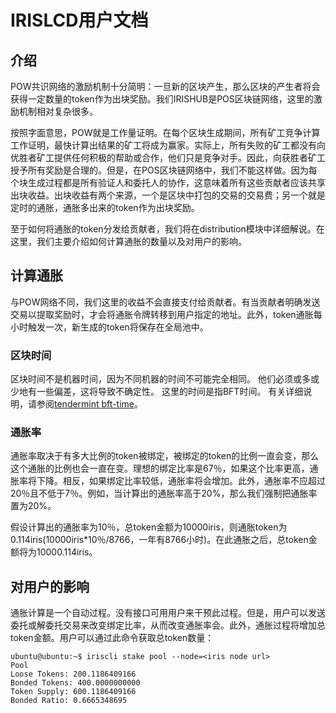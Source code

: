 # IRISLCD用户文档

## 介绍

POW共识网络的激励机制十分简明：一旦新的区块产生，那么区块的产生者将会获得一定数量的token作为出块奖励。我们IRISHUB是POS区块链网络，这里的激励机制相对复杂很多。

按照字面意思，POW就是工作量证明。在每个区块生成期间，所有矿工竞争计算工作证明，最快计算出结果的矿工将成为赢家。实际上，所有失败的矿工都没有向优胜者矿工提供任何积极的帮助或合作，他们只是竞争对手。因此，向获胜者矿工授予所有奖励是合理的。但是，在POS区块链网络中，我们不能这样做。因为每个块生成过程都是所有验证人和委托人的协作，这意味着所有这些贡献者应该共享出块收益。出块收益有两个来源，一个是区块中打包的交易的交易费；另一个就是定时的通胀，通胀多出来的token作为出块奖励。

至于如何将通胀的token分发给贡献者，我们将在distribution模块中详细解说。在这里，我们主要介绍如何计算通胀的数量以及对用户的影响。

## 计算通胀

与POW网络不同，我们这里的收益不会直接支付给贡献者。有当贡献者明确发送交易以提取奖励时，才会将通胀令牌转移到用户指定的地址。此外，token通胀每小时触发一次，新生成的token将保存在全局池中。

### 区块时间

区块时间不是机器时间，因为不同机器的时间不可能完全相同。 他们必须或多或少地有一些偏差，这将导致不确定性。 这里的时间是指BFT时间。 有关详细说明，请参阅[tendermint bft-time](https://github.com/tendermint/tendermint/blob/master/docs/spec/consensus/bft-time.md)。

### 通胀率

通胀率取决于有多大比例的token被绑定，被绑定的token的比例一直会变，那么这个通胀的比例也会一直在变。理想的绑定比率是67％，如果这个比率更高，通胀率将下降。相反，如果绑定比率较低，通胀率将会增加。此外，通胀率不应超过20％且不低于7％。例如，当计算出的通胀率高于20%，那么我们强制把通胀率置为20%。

假设计算出的通胀率为10％，总token金额为10000iris，则通胀token为0.114iris(10000iris*10％/8766，一年有8766小时)。在此通胀之后，总token金额将为10000.114iris。

## 对用户的影响

通胀计算是一个自动过程。没有接口可用用户来干预此过程。但是，用户可以发送委托或解委托交易来改变绑定比率，从而改变通胀率会。此外，通胀过程将增加总token金额。用户可以通过此命令获取总token数量：
```
ubuntu@ubuntu:~$ iriscli stake pool --node=<iris node url>
Pool 
Loose Tokens: 200.1186409166
Bonded Tokens: 400.0000000000
Token Supply: 600.1186409166
Bonded Ratio: 0.6665348695
```

